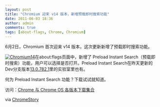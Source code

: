 ```yaml
---
layout: post
title: "Chromium 迎来 v14 版本，新增预载即时搜索功能"
date: 2011-06-03 18:36
author: admin
comments: true
tags: [about-flags, Chrome, Chromium]
---
```

6月2日，Chromium 首次迎来 v14 版本，这次更新新增了预载即时搜索功能。

<a href="http://img.chromi.org/2011/06/Chromium14.jpg">![](http://img.chromi.org/2011/06/Chromium14.jpg "Chromium14")</a>在about:flags页面中，新增了 Preload Instant Search（预载即时搜索）功能，用户可以选择是否打开。Preload Instant Search在昨天更新的Dev分支版本<a href="http://www.chromi.org/archives/12218" target="_blank">13.0.782.1</a>里的实验室里也有。

何为 Preload Instant Search 功能？下载试试就知道。

访问：[Chrome 与 Chrome OS 各版本下载集合](http://www.chromi.org/chromedownload)

via <a href="http://chromestory.com/2011/06/chromium-v-14-hits-with-preload-instant-search/" target="_blank">ChromeStory</a>
